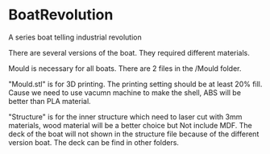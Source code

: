 # BoatRevolution
A series boat telling industrial revolution  

There are several versions of the boat. They required different materials.

Mould is necessary for all boats. 
There are 2 files in the /Mould folder. 

"Mould.stl" is for 3D printing.
The printing setting should be at least 20% fill. Cause we need to use vacumn machine to make the shell, ABS will be better than PLA material.

"Structure" is for the inner structure which need to laser cut with 3mm materials, wood material will be a better choice but Not include MDF.
The deck of the boat will not shown in the structure file because of the different version boat. The deck can be find in other folders.
